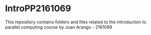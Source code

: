 # IntroPP2161069

This repository contains folders and files related to the introduction to parallel computing course by Juan Arango - 2161069
